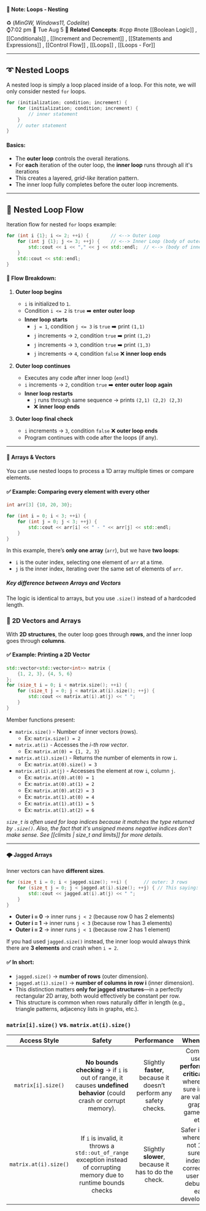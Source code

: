 #### 📝 Note: Loops - Nesting 
 ♻️ (*MinGW, Windows11, Codelite*)   
 ⌚7:02 pm  📆 Tue Aug 5
 🔗 **Related Concepts**: #cpp #note [[Boolean Logic]] , [[Conditionals]] , [[Increment and Decrement]] , [[Statements and Expressions]] , [[Control Flow]] , [[Loops]] , [[Loops - For]]
___
## ➰ Nested Loops

A nested loop is simply a loop placed inside of a loop. For this note, we will only consider nested `for` loops.

```cpp
for (initialization; condition; increment) {
	for (initialization; condition; increment) {
		// inner statement
	}
	// outer statement
}
```

#### Basics:
- The **outer loop** controls the overall iterations.
- For **each** iteration of the outer loop, the **inner loop** runs through all it's iterations
- This creates a layered, *grid-like* iteration pattern.
- The inner loop fully completes before the outer loop increments.

---

## 🔁 Nested Loop Flow

Iteration flow for nested `for` loops example:

```cpp
for (int i {1}; i <= 2; ++i) {        // <--> Outer Loop
	for (int j {1}; j <= 3; ++j) {    // <--> Inner Loop (body of outer loop)
		std::cout << i << "," << j << std::endl;  // <--> (body of inner loop)
	}
	std::cout << std::endl;
}
```

#### 🌊 Flow Breakdown:

1. **Outer loop begins**
   - `i` is initialized to `1`.
   - Condition `i <= 2` is `true` ➡️ **enter outer loop**
   - **Inner loop starts**
     - `j = 1`, condition `j <= 3` is `true` ➡️ print `(1,1)`
     - `j` increments → `2`, condition `true` ➡️ print `(1,2)`
     - `j` increments → `3`, condition `true` ➡️ print `(1,3)`
     - `j` increments → `4`, condition `false` ❌ **inner loop ends**

2. **Outer loop continues**
   - Executes any code after inner loop (`endl`)
   - `i` increments → `2`, condition `true` ➡️ **enter outer loop again**
   - **Inner loop restarts**
     - `j` runs through same sequence → prints `(2,1) (2,2) (2,3)`  
     - ❌ **inner loop ends**

3. **Outer loop final check**
   - `i` increments → `3`, condition `false` ❌ **outer loop ends**
   - Program continues with code after the loops (if any).

---
#### 🔢 **Arrays & Vectors**

You can use nested loops to process a 1D array multiple times or compare elements.
#### ✅ Example: Comparing every element with every other

```cpp
int arr[3] {10, 20, 30};

for (int i = 0; i < 3; ++i) {
	for (int j = 0; j < 3; ++j) {
	    std::cout << arr[i] << " - " << arr[j] << std::endl;
	} 
}
```

In this example, there’s **only one array** (`arr`), but we have **two loops**:
- `i` is the outer index, selecting one element of `arr` at a time.
- `j` is the inner index, iterating over the same set of elements of `arr`.
##### Key difference between Arrays and Vectors

The logic is identical to arrays, but you use `.size()` instead of a hardcoded length.

###  🔢 **2D Vectors and Arrays**

With **2D structures**, the outer loop goes through **rows**, and the inner loop goes through **columns**.
#### ✅ Example: Printing a 2D Vector

```cpp
std::vector<std::vector<int>> matrix {
	{1, 2, 3}, {4, 5, 6}
};
for (size_t i = 0; i < matrix.size(); ++i) {
	for (size_t j = 0; j < matrix.at(i).size(); ++j) {
		std::cout << matrix.at(i).at(j) << " ";
	}
}
```

Member functions present:
- `matrix.size()` - Number of inner vectors (rows).
  - Ex: `matrix.size() = 2`
- `matrix.at(i)` - Accesses the *i-th row vector*.
  - Ex: `matrix.at(0) = {1, 2, 3}`
- `matrix.at(i).size()` - Returns the number of elements in row `i`.
  - Ex: `matrix.at(0).size() = 3`
- `matrix.at(i).at(j)` - Accesses the element at row `i`, column `j`.
  - Ex: `matrix.at(0).at(0) = 1`
  - Ex: `matrix.at(0).at(1) = 2`
  - Ex: `matrix.at(0).at(2) = 3`
  - Ex: `matrix.at(1).at(0) = 4`
  - Ex: `matrix.at(1).at(1) = 5`
  - Ex: `matrix.at(1).at(2) = 6`

*`size_t` is often used for loop indices because it matches the type returned by `.size()`. Also, the fact that it's unsigned means negative indices don't make sense. See [[climits | size_t and limits]] for more details.*

---
#### 🌩️ **Jagged Arrays**

Inner vectors can have **different sizes**.

```cpp
for (size_t i = 0; i < jagged.size(); ++i) {      // outer: 3 rows
    for (size_t j = 0; j < jagged.at(i).size(); ++j) { // This saying: “Only loop as far as the number of elements **in this specific row `i`**.”
        std::cout << jagged.at(i).at(j) << " ";
    }
}
```

- **Outer i = 0** → inner runs `j < 2` (because row 0 has 2 elements)
- **Outer i = 1** → inner runs `j < 3` (because row 1 has 3 elements)
- **Outer i = 2** → inner runs `j < 1` (because row 2 has 1 element)

If you had used `jagged.size()` instead, the inner loop would always think there are **3 elements** and crash when `i = 2`.

#### ✅ **In short:**

- `jagged.size()` → **number of rows** (outer dimension).
- `jagged.at(i).size()` → **number of columns in row i** (inner dimension).
- This distinction matters **only for jagged structures**—in a perfectly rectangular 2D array, both would effectively be constant per row.
- This structure is common when rows naturally differ in length (e.g., triangle patterns, adjacency lists in graphs, etc.).

### `matrix[i].size()` vs. `matrix.at(i).size()`

|     Access Style      |                                                         Safety                                                         |                            Performance                             |                                                      When to Use                                                       |
| :-------------------: | :--------------------------------------------------------------------------------------------------------------------: | :----------------------------------------------------------------: | :--------------------------------------------------------------------------------------------------------------------: |
|  `matrix[i].size()`   |   **No bounds checking** → if `i` is out of range, it causes **undefined behavior** (could crash or corrupt memory).   | Slightly **faster**, because it doesn’t perform any safety checks. | Commonly used in **performance-critical** code where you’re sure indexes are valid (e.g., graphics, game loops, etc.). |
| `matrix.at(i).size()` | If `i` is invalid, it throws a `std::out_of_range` exception instead of corrupting memory due to runtime bounds checks |        Slightly **slower**, because it has to do the check.        |  Safer in cases where you’re not 100% sure your indexing is correct (e.g., user input, debugging, early development).  |

